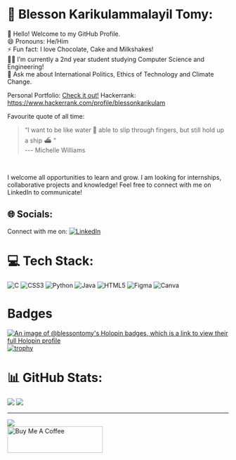 
# 💫 Blesson Karikulammalayil Tomy:
🤝 Hello! Welcome to my GitHub Profile. <br>
😄 Pronouns: He/Him<br>
⚡ Fun fact: I love Chocolate, Cake and Milkshakes!<br>
👨‍🎓 I’m currently a 2nd year student studying Computer Science and Engineering!<br>
💬 Ask me about International Politics, Ethics of Technology and Climate Change.<br>

Personal Portfolio: [Check it out!](https://blesson-portfolio.vercel.app/)
Hackerrank: https://www.hackerrank.com/profile/blessonkarikulam

Favourite quote of all time:<br>
> “I want to be like water 🌊  able to slip through fingers, but still hold up a ship ⛴️ ”<br> --- Michelle Williams
<br>


I welcome all opportunities to learn and grow. I am looking for internships, collaborative projects and knowledge! 
Feel free to connect with me on LinkedIn to communicate!


## 🌐 Socials:
Connect with me on: [![LinkedIn](https://img.shields.io/badge/LinkedIn-%230077B5.svg?logo=linkedin&logoColor=white)](https://linkedin.com/in/blesson-tomy) 

# 💻 Tech Stack:
![C](https://img.shields.io/badge/c-%2300599C.svg?style=for-the-badge&logo=c&logoColor=white) ![CSS3](https://img.shields.io/badge/css3-%231572B6.svg?style=for-the-badge&logo=css3&logoColor=white) ![Python](https://img.shields.io/badge/python-3670A0?style=for-the-badge&logo=python&logoColor=ffdd54) ![Java](https://img.shields.io/badge/java-%23ED8B00.svg?style=for-the-badge&logo=java&logoColor=white) ![HTML5](https://img.shields.io/badge/html5-%23E34F26.svg?style=for-the-badge&logo=html5&logoColor=white) 	![Figma](https://img.shields.io/badge/figma-%23F24E1E.svg?style=for-the-badge&logo=figma&logoColor=white) ![Canva](https://img.shields.io/badge/Canva-%2300C4CC.svg?style=for-the-badge&logo=Canva&logoColor=white)

# Badges
[![An image of @blessontomy's Holopin badges, which is a link to view their full Holopin profile](https://holopin.me/blessontomy)](https://holopin.io/@blessontomy)
[![trophy](https://github-profile-trophy.vercel.app/?username=Blesson-Tomy)](https://github.com/ryo-ma/github-profile-trophy)

# 📊 GitHub Stats:
![](https://github-readme-stats.vercel.app/api?username=Blesson-Tomy&theme=dark&hide_border=false&include_all_commits=false&count_private=false)
![](https://github-readme-streak-stats.herokuapp.com/?user=Blesson-Tomy&theme=dark&hide_border=false)<br/>

---
[![](https://visitcount.itsvg.in/api?id=Blesson-Tomy&icon=0&color=0)](https://visitcount.itsvg.in)
<br/>
<a href="https://www.buymeacoffee.com/blessonktomy" target="_blank"><img src="https://cdn.buymeacoffee.com/buttons/v2/default-yellow.png" alt="Buy Me A Coffee" style="height: 60px !important;width: 217px !important;" ></a>
